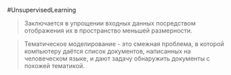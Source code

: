 #UnsupervisedLearning 
> Заключается в упрощении входных данных посредством отображения их в пространство меньшей размерности.

> Тематическое моделирование - это смежная проблема, в которой компьютеру даётся список документов, написанных на человеческом языке, и дают задачу обнаружить документы с похожей тематикой.

